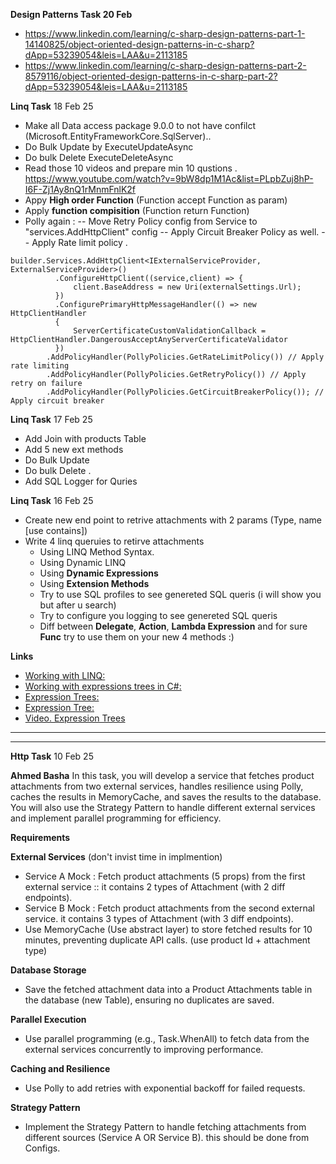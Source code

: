 __Design Patterns Task 20 Feb__
 - https://www.linkedin.com/learning/c-sharp-design-patterns-part-1-14140825/object-oriented-design-patterns-in-c-sharp?dApp=53239054&leis=LAA&u=2113185
 - https://www.linkedin.com/learning/c-sharp-design-patterns-part-2-8579116/object-oriented-design-patterns-in-c-sharp-part-2?dApp=53239054&leis=LAA&u=2113185 


__Linq Task__ 18 Feb 25
- Make all Data access package 9.0.0 to not have confilct (Microsoft.EntityFrameworkCore.SqlServer)..  
- Do Bulk Update by ExecuteUpdateAsync
- Do bulk Delete ExecuteDeleteAsync
- Read those 10 videos and prepare min 10 qustions . https://www.youtube.com/watch?v=9bW8dp1M1Ac&list=PLpbZuj8hP-I6F-Zj1Ay8nQ1rMnmFnlK2f
- Appy **High order Function** (Function accept Function as param)
- Apply **function compisition** (Function return Function)
- Polly again :
  -- Move Retry Policy config from Service  to  "services.AddHttpClient" config
  -- Apply Circuit Breaker Policy as well.
  --  Apply Rate limit policy .
 ``` 
builder.Services.AddHttpClient<IExternalServiceProvider, ExternalServiceProvider>()
           .ConfigureHttpClient((service,client) => {
               client.BaseAddress = new Uri(externalSettings.Url);
           })
           .ConfigurePrimaryHttpMessageHandler(() => new HttpClientHandler
           {
               ServerCertificateCustomValidationCallback = HttpClientHandler.DangerousAcceptAnyServerCertificateValidator
           })
         .AddPolicyHandler(PollyPolicies.GetRateLimitPolicy()) // Apply rate limiting
         .AddPolicyHandler(PollyPolicies.GetRetryPolicy()) // Apply retry on failure
         .AddPolicyHandler(PollyPolicies.GetCircuitBreakerPolicy()); // Apply circuit breaker
```
  
__Linq Task__ 17 Feb 25
- Add Join with products Table
- Add 5 new ext methods
- Do Bulk Update
- Do bulk Delete .
- Add SQL Logger for Quries

  
__Linq Task__ 16 Feb 25
 - Create new end point to retrive attachments with 2 params (Type, name [use contains]) 
 - Write 4 linq queruies to retirve attachments
   - Using LINQ Method Syntax.
   - Using Dynamic LINQ
   - Using **Dynamic Expressions**
   - Using **Extension Methods**
   - Try to use SQL profiles to see genereted SQL queris (i will show you but after u search)
   - Try to configure you logging to see genereted SQL queris
   - Diff between **Delegate**, **Action<T>**, **Lambda Expression** and for sure **Func<T>** try to use them on your new 4 methods :)

__Links__
- <a  target="_blank"  href="https://www.tutorialsteacher.com/linq" > Working with LINQ: </a>
- <a  target="_blank"  href="https://tyrrrz.me/blog/expression-trees" >Working with expressions trees in C#:</a>
- <a  target="_blank"  href="https://docs.microsoft.com/en-us/dotnet/csharp/programming-guide/concepts/expression-trees/" >Expression Trees:</a>
- <a  target="_blank"  href="https://www.tutorialsteacher.com/linq/expression-tree" >Expression Tree: </a>
- <a  target="_blank"  href="https://youtu.be/dwr40KytyaY" >Video. Expression Trees</a>


-----------------------------------------------------------------------------------------------------------------------------------------------------------
-----------------------------------------------------------------------------------------------------------------------------------------------------------

__Http Task__ 10 Feb 25

__Ahmed Basha__
In this task, you will develop a service that fetches product attachments from two external services, handles resilience using Polly, caches the results in MemoryCache, and saves the results to the database. 
You will also use the Strategy Pattern to handle different external services and implement parallel programming for efficiency.

**Requirements**

__External Services__ (don't invist time in implmention)
- Service A Mock : Fetch product attachments (5 props) from the first external service :: it contains 2 types of Attachment (with 2 diff endpoints).
- Service B Mock : Fetch product attachments from the second external service. it contains 3 types of Attachment (with 3 diff endpoints).
 - Use MemoryCache (Use abstract layer) to store fetched results for 10 minutes, preventing duplicate API calls. (use product Id   + attachment type)

__Database Storage__
- Save the fetched attachment data into a Product Attachments table in the database (new Table), ensuring no duplicates are saved.

__Parallel Execution__
- Use parallel programming (e.g., Task.WhenAll) to fetch data from the external services concurrently to improving performance.

__Caching and Resilience__
 - Use Polly to add retries with exponential backoff for failed requests.

__Strategy Pattern__
- Implement the Strategy Pattern to handle fetching attachments from different sources (Service A OR Service B). this should be done from Configs.
